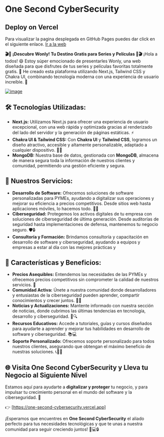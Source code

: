 # One Second CyberSecurity

## Deploy on Vercel
Para visualizar la pagina desplegada en GitHub Pages puedes dar click en el siguiente enlace. [Ir a la web](https://one-second-cybersecurity.vercel.app)

**🎬🍿 ¡Descubre Wonly! Tu Destino Gratis para Series y Películas 🍿🎬** ¡Hola a todos! 😄 Estoy súper emocionado de presentarles Wonly, una web diseñada para que disfrutes de tus series y películas favoritas totalmente gratis. 🎉 He creado esta plataforma utilizando Next.js, Tailwind CSS y Chakra UI, combinando tecnología moderna con una experiencia de usuario increíble. 🚀

[![image](https://github.com/user-attachments/assets/dc2231e7-3ac4-4ca6-b167-d41ee1d7a165)](https://one-second-cybersecurity.vercel.app)

## 🛠️ Tecnologías Utilizadas:
- **Next.js:** Utilizamos Next.js para ofrecer una experiencia de usuario excepcional, con una web rápida y optimizada gracias al renderizado del lado del servidor y la generación de páginas estáticas. ⚡
- **Chakra UI & Tailwind CSS:** Con **Chakra UI** y **Tailwind CSS**, logramos un diseño atractivo, accesible y altamente personalizable, adaptado a cualquier dispositivo. 🎨📱
- **MongoDB:** Nuestra base de datos, gestionada con **MongoDB**, almacena de manera segura toda la información de nuestros clientes y comunidad, permitiendo una gestión eficiente y segura.

## 🚀 Nuestros Servicios:
- **Desarrollo de Software:** Ofrecemos soluciones de software personalizadas para PYMEs, ayudando a digitalizar sus operaciones y mejorar su eficiencia a precios competitivos. Desde sitios web hasta aplicaciones móviles, lo hacemos todo. 💼📱
- **Ciberseguridad:** Protegemos los activos digitales de tu empresa con soluciones de ciberseguridad de última generación. Desde auditorías de seguridad hasta implementaciones de defensa, mantenemos tu negocio seguro. 🛡️🔒
- **Consultoría y Formación:** Brindamos consultoría y capacitación en desarrollo de software y ciberseguridad, ayudando a equipos y empresas a estar al día con las mejores prácticas y

## 🌟 Características y Beneficios:
- **Precios Asequibles:** Entendemos las necesidades de las PYMEs y ofrecemos precios competitivos sin comprometer la calidad de nuestros servicios. 💸
- **Comunidad Activa:** Únete a nuestra comunidad donde desarrolladores y entusiastas de la ciberseguridad pueden aprender, compartir conocimientos y crecer juntos. 🤝🌱
- **Noticias y Actualizaciones:** Mantente informado con nuestra sección de noticias, donde cubrimos las últimas tendencias en tecnología, desarrollo y ciberseguridad. 📰🔍
- **Recursos Educativos:** Accede a tutoriales, guías y cursos diseñados para ayudarte a aprender y mejorar tus habilidades en desarrollo de software y ciberseguridad. 📚💻
- **Soporte Personalizado:** Ofrecemos soporte personalizado para todos nuestros clientes, asegurando que obtengan el máximo beneficio de nuestras soluciones. 📞🙋‍♂️

## 🌐 Visita One Second CyberSecurity y Lleva tu Negocio al Siguiente Nivel
Estamos aquí para ayudarte a **digitalizar y proteger** tu negocio, y para impulsar tu crecimiento personal en el mundo del software y la ciberseguridad. 🎉

👉 [https://one-second-cybersecurity.vercel.app]

¡Esperamos que encuentres en **One Second CyberSecurity** el aliado perfecto para tus necesidades tecnológicas y que te unas a nuestra comunidad para seguir creciendo juntos! 🚀💻🔒
